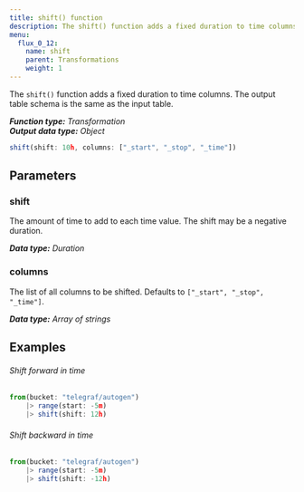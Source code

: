 ```yaml
---
title: shift() function
description: The shift() function adds a fixed duration to time columns.
menu:
  flux_0_12:
    name: shift
    parent: Transformations
    weight: 1
---
```


The `shift()` function adds a fixed duration to time columns.
The output table schema is the same as the input table.

_**Function type:** Transformation_  
_**Output data type:** Object_

```js
shift(shift: 10h, columns: ["_start", "_stop", "_time"])
```

## Parameters

### shift
The amount of time to add to each time value. The shift may be a negative duration.

_**Data type:** Duration_

### columns
The list of all columns to be shifted. Defaults to `["_start", "_stop", "_time"]`.

_**Data type:** Array of strings_

## Examples

###### Shift forward in time
```js
from(bucket: "telegraf/autogen")
	|> range(start: -5m)
	|> shift(shift: 12h)
```

###### Shift backward in time
```js
from(bucket: "telegraf/autogen")
	|> range(start: -5m)
	|> shift(shift: -12h)
```

